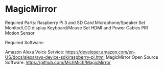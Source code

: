 # MagicMirror

Required Parts:
  Raspberry Pi 3 and SD Card
  Microphone/Speaker Set
  Monitor/LCD display
  Keyboard/Mouse Set
  HDMI and Power Cables
  PIR Motion Sensor

Required Software: 
  
  Amazon Alexa Voice Service: https://developer.amazon.com/en-US/docs/alexa/avs-device-sdk/raspberry-pi.html
  MagicMirror Open Source Software: https://github.com/MichMich/MagicMirror
